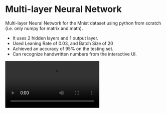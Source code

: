 # Multi-layer Neural Network

Multi-layer Neural Network for the Mnist dataset using python from scratch (i.e. only numpy for matrix and math).

- It uses 2 hidden layers and 1 output layer.
- Used Leaning Rate of 0.03, and Batch Size of 20
- Achieved an accuracy of 95% on the testing set.
- Can recognize handwritten numbers from the interactive UI.

![Handwritten example](https://www.dropbox.com/scl/fi/3nmp45heyfcxf1qwdp5c4/mnist-drawing.mov?rlkey=5btlcwxyeaobuxvahqtmj8d2c&st=aqq3hx25&dl=0)
